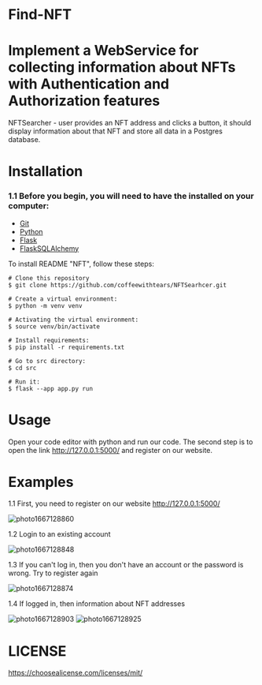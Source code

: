 # Find-NFT
#  Implement a WebService for collecting information about NFTs with Authentication and Authorization features
NFTSearcher - user provides an NFT address and clicks a button, it should display information about that NFT and store all data in a Postgres database.

# Installation
### 1.1 Before you begin, you will need to have the installed on your computer:

+ [Git](https://git-scm.com/)
+ [Python](https://www.python.org/)
+ [Flask](https://palletsprojects.com/p/flask/)
+ [FlaskSQLAlchemy](https://flask-sqlalchemy.palletsprojects.com/en/3.0.x/)

To install README "NFT", follow these steps:
```
# Clone this repository
$ git clone https://github.com/coffeewithtears/NFTSearhcer.git

# Create a virtual environment:
$ python -m venv venv

# Activating the virtual environment:
$ source venv/bin/activate

# Install requirements:
$ pip install -r requirements.txt 

# Go to src directory:
$ cd src

# Run it:
$ flask --app app.py run
```

# Usage
Open your code editor with python and run our code.
The second step is to open the link http://127.0.0.1:5000/  and register on our website.

# Examples

1.1 First, you need to register on our website http://127.0.0.1:5000/

![photo1667128860](https://user-images.githubusercontent.com/91626983/198875948-02bcbe3a-b27a-4805-89db-8437d0d2e080.jpeg)

1.2 Login to an existing account 

![photo1667128848](https://user-images.githubusercontent.com/91626983/198875951-9e679da6-036c-4f7a-be6f-206b33057b09.jpeg)

1.3 If you can't log in, then you don't have an account or the password is wrong. 
Try to register again

![photo1667128874](https://user-images.githubusercontent.com/91626983/198875957-cdcc404f-0abb-4f84-abeb-24433de45b8b.jpeg)

1.4 If logged in, then information about NFT addresses

![photo1667128903](https://user-images.githubusercontent.com/91626983/198875955-b57140e3-7754-4553-b7b4-d9e4a2327060.jpeg)
![photo1667128925](https://user-images.githubusercontent.com/91626983/198875953-f0b3a57c-9290-4ac0-8ccc-cf5b99d940ed.jpeg)

# LICENSE

https://choosealicense.com/licenses/mit/
